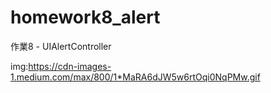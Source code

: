 # homework8_alert
作業8 - UIAlertController

img:https://cdn-images-1.medium.com/max/800/1*MaRA6dJW5w6rtOqi0NqPMw.gif

